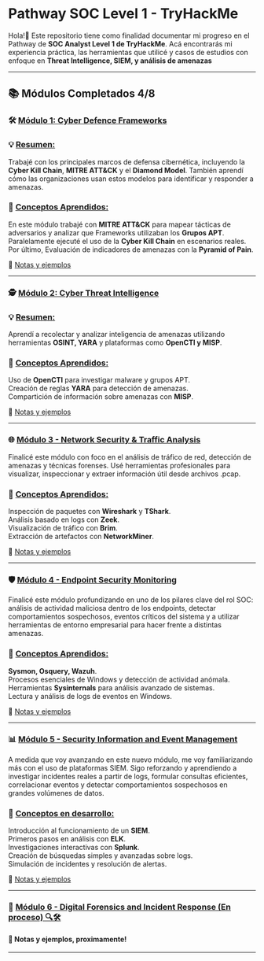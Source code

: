 # Pathway SOC Level 1 - TryHackMe
Hola!👋 Este repositorio tiene como finalidad documentar mi progreso en el Pathway de **SOC Analyst Level 1 de TryHackMe**. 
Acá encontrarás mi experiencia práctica, las herramientas que utilicé y casos de estudios con enfoque en **Threat Intelligence, SIEM, y análisis de amenazas**

---

## 📚 Módulos Completados 4/8
### 🛠️ <ins>Módulo 1: Cyber Defence Frameworks<ins>  
  
### 💡 <ins>Resumen:<ins> 
Trabajé con los principales marcos de defensa cibernética, incluyendo la **Cyber Kill Chain**, **MITRE ATT&CK** y el **Diamond Model**. También aprendí cómo las organizaciones usan estos modelos para identificar y responder a amenazas.

### 📢 <ins>Conceptos Aprendidos:<ins>

En este módulo trabajé con **MITRE ATT&CK** para mapear tácticas de adversarios y analizar que Frameworks utilizaban los **Grupos APT**.
Paralelamente ejecuté el uso de la **Cyber Kill Chain** en escenarios reales.  
Por último, Evaluación de indicadores de amenazas con la **Pyramid of Pain**.  
  
📌 [Notas y ejemplos](https://github.com/JoshKxng/SOC-Level-1-THM/tree/main/Modulo%201%20-%20Cyber%20Defence%20Frameworks)

---
### 🕵️ <ins>Módulo 2: Cyber Threat Intelligence<ins>
### 💡 <ins>Resumen:</ins>  
Aprendí a recolectar y analizar inteligencia de amenazas utilizando herramientas **OSINT, YARA** y plataformas como **OpenCTI y MISP**.

### 📢 <ins>Conceptos Aprendidos:<ins>

Uso de **OpenCTI** para investigar malware y grupos APT.  
Creación de reglas **YARA** para detección de amenazas.  
Compartición de información sobre amenazas con **MISP**.

📌 [Notas y ejemplos](https://github.com/JoshKxng/SOC-Level-1-THM/tree/main/Modulo%202%20-%20Cyber%20Threat%20Intelligence)

---
### 🌐 <ins>Módulo 3 - Network Security & Traffic Analysis</ins>
Finalicé este módulo con foco en el análisis de tráfico de red, detección de amenazas y técnicas forenses. Usé herramientas profesionales para visualizar, inspeccionar y extraer información útil desde archivos .pcap. 

### 📢 <ins>Conceptos Aprendidos:</ins>

Inspección de paquetes con **Wireshark** y **TShark**.  
Análisis basado en logs con **Zeek**.  
Visualización de tráfico con **Brim**.  
Extracción de artefactos con **NetworkMiner**.

📌 [Notas y ejemplos](https://github.com/JoshKxng/SOC-Level-1-THM/tree/main/Modulo%203%20-%20Network%20Security%20%26%20Traffic%20Analysis)
  
---
### 🛡️ <ins>Módulo 4 - Endpoint Security Monitoring</ins>
Finalicé este módulo profundizando en uno de los pilares clave del rol SOC: análisis de actividad maliciosa dentro de los endpoints, detectar comportamientos sospechosos, eventos críticos del sistema y a utilizar herramientas de entorno empresarial para hacer frente a distintas amenazas. 

### 📢 <ins>Conceptos Aprendidos:</ins>
**Sysmon, Osquery, Wazuh**.  
Procesos esenciales de Windows y detección de actividad anómala.  
Herramientas **Sysinternals** para análisis avanzado de sistemas.  
Lectura y análisis de logs de eventos en Windows.  

📌 [Notas y ejemplos](https://github.com/JoshKxng/SOC-Analyst-TryHackMe/tree/main/Modulo%204%20-%20Endpoint%20Security%20Monitoring)

---
### 📊 <ins>Módulo 5 - Security Information and Event Management</ins>
A medida que voy avanzando en este nuevo módulo, me voy familiarizando más con el uso de plataformas SIEM. Sigo reforzando y aprendiendo a investigar incidentes reales a partir de logs, formular consultas eficientes, correlacionar eventos y detectar comportamientos sospechosos en grandes volúmenes de datos.

### 📢 <ins>Conceptos en desarrollo:</ins>  
Introducción al funcionamiento de un **SIEM**.  
Primeros pasos en análisis con **ELK**.  
Investigaciones interactivas con **Splunk**.  
Creación de búsquedas simples y avanzadas sobre logs.  
Simulación de incidentes y resolución de alertas.  

📌 [Notas y ejemplos](https://github.com/JoshKxng/SOC-Analyst-TryHackMe/tree/main/Modulo%205%20-%20Security%20Information%20and%20Event%20Management)

---
### 🧪 <ins>Módulo 6 - Digital Forensics and Incident Response<ins> (En proceso) 🔍🛠️

#### 📌 Notas y ejemplos, proximamente!
----
